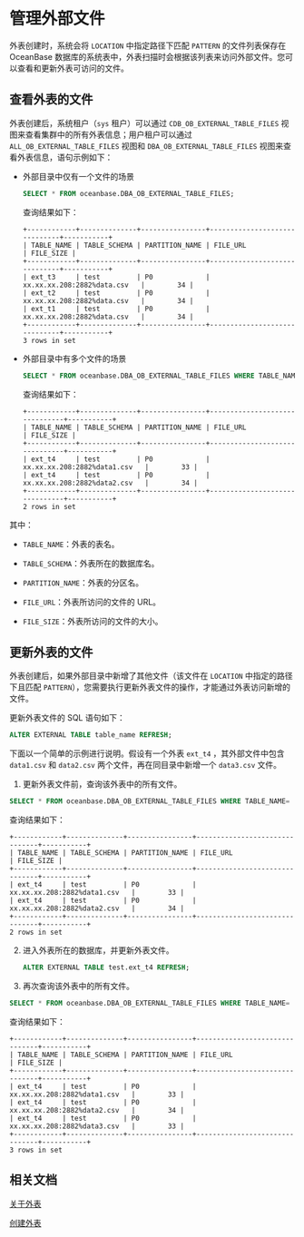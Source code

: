 # 管理外部文件

外表创建时，系统会将 `LOCATION` 中指定路径下匹配 `PATTERN` 的文件列表保存在 OceanBase 数据库的系统表中，外表扫描时会根据该列表来访问外部文件。您可以查看和更新外表可访问的文件。

## 查看外表的文件

外表创建后，系统租户（`sys` 租户）可以通过 `CDB_OB_EXTERNAL_TABLE_FILES` 视图来查看集群中的所有外表信息；用户租户可以通过 `ALL_OB_EXTERNAL_TABLE_FILES` 视图和 `DBA_OB_EXTERNAL_TABLE_FILES` 视图来查看外表信息，语句示例如下：

* 外部目录中仅有一个文件的场景

  ```sql
  SELECT * FROM oceanbase.DBA_OB_EXTERNAL_TABLE_FILES;
  ```

  查询结果如下：

  ```shell
  +------------+--------------+----------------+------------------------------+-----------+
  | TABLE_NAME | TABLE_SCHEMA | PARTITION_NAME | FILE_URL                     | FILE_SIZE |
  +------------+--------------+----------------+------------------------------+-----------+
  | ext_t3     | test         | P0             | xx.xx.xx.208:2882%data.csv   |        34 |
  | ext_t2     | test         | P0             | xx.xx.xx.208:2882%data.csv   |        34 |
  | ext_t1     | test         | P0             | xx.xx.xx.208:2882%data.csv   |        34 |
  +------------+--------------+----------------+------------------------------+-----------+
  3 rows in set
  ```

* 外部目录中有多个文件的场景

  ```sql
  SELECT * FROM oceanbase.DBA_OB_EXTERNAL_TABLE_FILES WHERE TABLE_NAME= 'ext_t4';
  ```

  查询结果如下：

  ```shell
  +------------+--------------+----------------+-------------------------------+-----------+
  | TABLE_NAME | TABLE_SCHEMA | PARTITION_NAME | FILE_URL                      | FILE_SIZE |
  +------------+--------------+----------------+-------------------------------+-----------+
  | ext_t4     | test         | P0             | xx.xx.xx.208:2882%data1.csv   |        33 |
  | ext_t4     | test         | P0             | xx.xx.xx.208:2882%data2.csv   |        34 |
  +------------+--------------+----------------+-------------------------------+-----------+
  2 rows in set
  ```

其中：

* `TABLE_NAME`：外表的表名。

* `TABLE_SCHEMA`：外表所在的数据库名。

* `PARTITION_NAME`：外表的分区名。

* `FILE_URL`：外表所访问的文件的 URL。

* `FILE_SIZE`：外表所访问的文件的大小。

## 更新外表的文件

外表创建后，如果外部目录中新增了其他文件（该文件在 `LOCATION` 中指定的路径下且匹配 `PATTERN`），您需要执行更新外表文件的操作，才能通过外表访问新增的文件。

更新外表文件的 SQL 语句如下：

```sql
ALTER EXTERNAL TABLE table_name REFRESH;
```

下面以一个简单的示例进行说明。假设有一个外表 `ext_t4` ，其外部文件中包含 `data1.csv` 和 `data2.csv` 两个文件，再在同目录中新增一个 `data3.csv` 文件。

1. 更新外表文件前，查询该外表中的所有文件。


  ```sql
  SELECT * FROM oceanbase.DBA_OB_EXTERNAL_TABLE_FILES WHERE TABLE_NAME= 'ext_t4';
  ```

  查询结果如下：

  ```shell
  +------------+--------------+----------------+-------------------------------+-----------+
  | TABLE_NAME | TABLE_SCHEMA | PARTITION_NAME | FILE_URL                      | FILE_SIZE |
  +------------+--------------+----------------+-------------------------------+-----------+
  | ext_t4     | test         | P0             | xx.xx.xx.208:2882%data1.csv   |        33 |
  | ext_t4     | test         | P0             | xx.xx.xx.208:2882%data2.csv   |        34 |
  +------------+--------------+----------------+-------------------------------+-----------+
  2 rows in set
  ```

2. 进入外表所在的数据库，并更新外表文件。

   ```sql
   ALTER EXTERNAL TABLE test.ext_t4 REFRESH;
   ```

3. 再次查询该外表中的所有文件。

  ```sql
  SELECT * FROM oceanbase.DBA_OB_EXTERNAL_TABLE_FILES WHERE TABLE_NAME= 'ext_t4';
  ```

  查询结果如下：

  ```shell
  +------------+--------------+----------------+-------------------------------+-----------+
  | TABLE_NAME | TABLE_SCHEMA | PARTITION_NAME | FILE_URL                      | FILE_SIZE |
  +------------+--------------+----------------+-------------------------------+-----------+
  | ext_t4     | test         | P0             | xx.xx.xx.208:2882%data1.csv   |        33 |
  | ext_t4     | test         | P0             | xx.xx.xx.208:2882%data2.csv   |        34 |
  | ext_t4     | test         | P0             | xx.xx.xx.208:2882%data3.csv   |        33 |
  +------------+--------------+----------------+-------------------------------+-----------+
  3 rows in set
  ```

## 相关文档

[关于外表](1.about-external-tables-of-mysql-mode.md)

[创建外表](2.create-a-external-table-of-mysql-mode.md)
